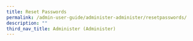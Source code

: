 ```yaml
---
title: Reset Passwords
permalink: /admin-user-guide/administer-administer/resetpasswords/
description: ""
third_nav_title: Administer (Administer)
---
```

